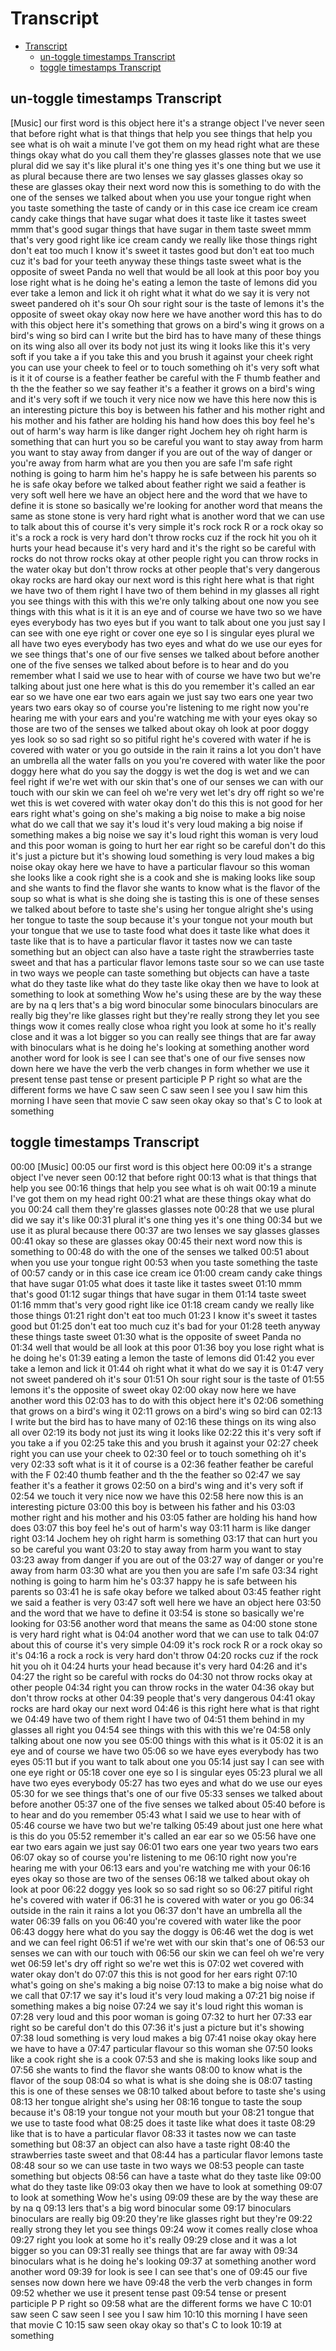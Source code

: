# Transcript

- [Transcript](#transcript)
  - [un-toggle timestamps Transcript](#un-toggle-timestamps-transcript)
  - [toggle timestamps Transcript](#toggle-timestamps-transcript)

## un-toggle timestamps Transcript

[Music]
our first word is this object here
it's a strange object I've never seen
that before right
what is that things that help you see
things that help you see what is oh wait
a minute I've got them on my head right
what are these things okay what do you
call them they're glasses glasses note
that we use plural did we say it's like
plural it's one thing yes it's one thing
but we use it as plural because there
are two lenses we say glasses glasses
okay so these are glasses okay
their next word now this is something to
do with the one of the senses we talked
about when you use your tongue right
when you taste something the taste of
candy or in this case ice cream ice
cream candy cake things that have sugar
what does it taste like it tastes sweet
mmm that's good
sugar things that have sugar in them
taste sweet
mmm that's very good right like ice
cream candy we really like those things
right don't eat too much
I know it's sweet it tastes good but
don't eat too much cuz it's bad for your
teeth anyway these things taste sweet
what is the opposite of sweet Panda no
well that would be all look at this poor
boy you lose right what is he doing he's
eating a lemon the taste of lemons did
you ever take a lemon and lick it
oh right what it what do we say it is
very not sweet pandered oh it's sour
Oh sour right sour is the taste of
lemons it's the opposite of sweet okay
okay now here we have another word this
has to do with this object here it's
something that grows on a bird's wing it
grows on a bird's wing so bird can
I write but the bird has to have many of
these things on its wing also all over
its body not just its wing it looks like
this it's very soft if you take a if you
take this and you brush it against your
cheek right you can use your cheek to
feel or to touch something oh it's very
soft what is it it of course is a
feather feather be careful with the F
thumb feather and th the the feather so
we say feather it's a feather it grows
on a bird's wing and it's very soft if
we touch it very nice now we have this
here now this is an interesting picture
this boy is between his father and his
mother right and his mother and his
father are holding his hand how does
this boy feel he's out of harm's way
harm is like danger right
Jochem hey oh right harm is something
that can hurt you so be careful you want
to stay away from harm you want to stay
away from danger if you are out of the
way of danger or you're away from harm
what are you then you are safe I'm safe
right nothing is going to harm him he's
happy he is safe between his parents so
he is safe okay before we talked about
feather right we said a feather is very
soft well here we have an object here
and the word that we have to define it
is stone so basically we're looking for
another word that means the same as
stone stone is very hard right what is
another word that we can use to talk
about this of course it's very simple
it's rock rock R or a rock okay so it's
a rock a rock is very hard don't throw
rocks cuz if the rock hit you oh it
hurts your head because it's very hard
and it's
the right so be careful with rocks do
not throw rocks okay at other people
right you can throw rocks in the water
okay but don't throw rocks at other
people that's very dangerous
okay rocks are hard okay our next word
is this right here what is that right we
have two of them right I have two of
them behind in my glasses all right you
see things with this with this we're
only talking about one now you see
things with this what is it
it is an eye and of course we have two
so we have eyes everybody has two eyes
but if you want to talk about one you
just say I can see with one eye right or
cover one eye so I is singular eyes
plural we all have two eyes everybody
has two eyes and what do we use our eyes
for we see things that's one of our five
senses we talked about before another
one of the five senses we talked about
before is to hear and do you remember
what I said we use to hear with of
course we have two but we're talking
about just one here what is this do you
remember it's called an ear ear so we
have one ear two ears again we just say
two ears one year two years two ears
okay so of course you're listening to me
right now you're hearing me with your
ears and you're watching me with your
eyes okay so those are two of the senses
we talked about okay oh look at poor
doggy yes look so so sad right so so
pitiful right he's covered with water if
he is covered with water or you go
outside in the rain it rains a lot you
don't have an umbrella all the water
falls on you
you're covered with water like the poor
doggy here what do you say the doggy is
wet the dog is wet and we can feel right
if we're wet with our skin that's one of
our senses we can with our touch with
our skin we can feel oh we're very wet
let's dry off right so we're wet this is
wet covered with water okay don't do
this this is not good for her ears right
what's going on she's making a big noise
to make a big noise what do we call that
we say it's loud it's very loud making a
big noise if something makes a big noise
we say it's loud right this woman is
very loud and this poor woman is going
to hurt her
ear right so be careful don't do this
it's just a picture but it's showing
loud something is very loud makes a big
noise okay okay here we have to have a
particular flavour so this woman she
looks like a cook right she is a cook
and she is making looks like soup and
she wants to find the flavor she wants
to know what is the flavor of the soup
so what is what is she doing she is
tasting this is one of these senses we
talked about before to taste she's using
her tongue alright she's using her
tongue to taste the soup because it's
your tongue not your mouth but your
tongue that we use to taste food what
does it taste like what does it taste
like that is to have a particular flavor
it tastes now we can taste something but
an object can also have a taste right
the strawberries taste sweet and that
has a particular flavor lemons taste
sour so we can use taste in two ways we
people can taste something but objects
can have a taste what do they taste like
what do they taste like
okay then we have to look at something
to look at something Wow he's using
these are by the way these are by na q
lers that's a big word binocular some
binoculars binoculars are really big
they're like glasses right but they're
really strong they let you see things
wow it comes really close whoa
right you look at some ho it's really
close and it was a lot bigger so you can
really see things that are far away with
binoculars what is he doing he's looking
at something another word another word
for look is see I can see that's one of
our five senses now down here we have
the verb the verb changes in form
whether we use it present tense past
tense or present participle P P right so
what are the different forms we have C
saw seen C saw seen I see you I saw him
this morning I have seen that movie C
saw seen okay okay so that's C to look
at something

## toggle timestamps Transcript

00:00
[Music]
00:05
our first word is this object here
00:09
it's a strange object I've never seen
00:12
that before right
00:13
what is that things that help you see
00:16
things that help you see what is oh wait
00:19
a minute I've got them on my head right
00:21
what are these things okay what do you
00:24
call them they're glasses glasses note
00:28
that we use plural did we say it's like
00:31
plural it's one thing yes it's one thing
00:34
but we use it as plural because there
00:37
are two lenses we say glasses glasses
00:41
okay so these are glasses okay
00:45
their next word now this is something to
00:48
do with the one of the senses we talked
00:51
about when you use your tongue right
00:53
when you taste something the taste of
00:57
candy or in this case ice cream ice
01:00
cream candy cake things that have sugar
01:05
what does it taste like it tastes sweet
01:10
mmm that's good
01:12
sugar things that have sugar in them
01:14
taste sweet
01:16
mmm that's very good right like ice
01:18
cream candy we really like those things
01:21
right don't eat too much
01:23
I know it's sweet it tastes good but
01:25
don't eat too much cuz it's bad for your
01:28
teeth anyway these things taste sweet
01:30
what is the opposite of sweet Panda no
01:34
well that would be all look at this poor
01:36
boy you lose right what is he doing he's
01:39
eating a lemon the taste of lemons did
01:42
you ever take a lemon and lick it
01:44
oh right what it what do we say it is
01:47
very not sweet pandered oh it's sour
01:51
Oh sour right sour is the taste of
01:55
lemons it's the opposite of sweet okay
02:00
okay now here we have another word this
02:03
has to do with this object here it's
02:06
something that grows on a bird's wing it
02:11
grows on a bird's wing so bird can
02:13
I write but the bird has to have many of
02:16
these things on its wing also all over
02:19
its body not just its wing it looks like
02:22
this it's very soft if you take a if you
02:25
take this and you brush it against your
02:27
cheek right you can use your cheek to
02:30
feel or to touch something oh it's very
02:33
soft what is it it of course is a
02:36
feather feather be careful with the F
02:40
thumb feather and th the the feather so
02:47
we say feather it's a feather it grows
02:50
on a bird's wing and it's very soft if
02:54
we touch it very nice now we have this
02:58
here now this is an interesting picture
03:00
this boy is between his father and his
03:03
mother right and his mother and his
03:05
father are holding his hand how does
03:07
this boy feel he's out of harm's way
03:11
harm is like danger right
03:14
Jochem hey oh right harm is something
03:17
that can hurt you so be careful you want
03:20
to stay away from harm you want to stay
03:23
away from danger if you are out of the
03:27
way of danger or you're away from harm
03:30
what are you then you are safe I'm safe
03:34
right nothing is going to harm him he's
03:37
happy he is safe between his parents so
03:41
he is safe okay before we talked about
03:45
feather right we said a feather is very
03:47
soft well here we have an object here
03:50
and the word that we have to define it
03:54
is stone so basically we're looking for
03:56
another word that means the same as
04:00
stone stone is very hard right what is
04:04
another word that we can use to talk
04:07
about this of course it's very simple
04:09
it's rock rock R or a rock okay so it's
04:16
a rock a rock is very hard don't throw
04:20
rocks cuz if the rock hit you oh it
04:24
hurts your head because it's very hard
04:26
and it's
04:27
the right so be careful with rocks do
04:30
not throw rocks okay at other people
04:34
right you can throw rocks in the water
04:36
okay but don't throw rocks at other
04:39
people that's very dangerous
04:41
okay rocks are hard okay our next word
04:46
is this right here what is that right we
04:49
have two of them right I have two of
04:51
them behind in my glasses all right you
04:54
see things with this with this we're
04:58
only talking about one now you see
05:00
things with this what is it
05:02
it is an eye and of course we have two
05:06
so we have eyes everybody has two eyes
05:11
but if you want to talk about one you
05:14
just say I can see with one eye right or
05:18
cover one eye so I is singular eyes
05:23
plural we all have two eyes everybody
05:27
has two eyes and what do we use our eyes
05:30
for we see things that's one of our five
05:33
senses we talked about before another
05:37
one of the five senses we talked about
05:40
before is to hear and do you remember
05:43
what I said we use to hear with of
05:46
course we have two but we're talking
05:49
about just one here what is this do you
05:52
remember it's called an ear ear so we
05:56
have one ear two ears again we just say
06:01
two ears one year two years two ears
06:07
okay so of course you're listening to me
06:10
right now you're hearing me with your
06:13
ears and you're watching me with your
06:16
eyes okay so those are two of the senses
06:18
we talked about okay oh look at poor
06:22
doggy yes look so so sad right so so
06:27
pitiful right he's covered with water if
06:31
he is covered with water or you go
06:34
outside in the rain it rains a lot you
06:37
don't have an umbrella all the water
06:39
falls on you
06:40
you're covered with water like the poor
06:43
doggy here what do you say the doggy is
06:46
wet the dog is wet and we can feel right
06:51
if we're wet with our skin that's one of
06:53
our senses we can with our touch with
06:56
our skin we can feel oh we're very wet
06:59
let's dry off right so we're wet this is
07:02
wet covered with water okay don't do
07:07
this this is not good for her ears right
07:10
what's going on she's making a big noise
07:13
to make a big noise what do we call that
07:17
we say it's loud it's very loud making a
07:21
big noise if something makes a big noise
07:24
we say it's loud right this woman is
07:28
very loud and this poor woman is going
07:32
to hurt her
07:33
ear right so be careful don't do this
07:36
it's just a picture but it's showing
07:38
loud something is very loud makes a big
07:41
noise okay okay here we have to have a
07:47
particular flavour so this woman she
07:50
looks like a cook right she is a cook
07:53
and she is making looks like soup and
07:56
she wants to find the flavor she wants
08:00
to know what is the flavor of the soup
08:04
so what is what is she doing she is
08:07
tasting this is one of these senses we
08:10
talked about before to taste she's using
08:13
her tongue alright she's using her
08:16
tongue to taste the soup because it's
08:19
your tongue not your mouth but your
08:21
tongue that we use to taste food what
08:25
does it taste like what does it taste
08:29
like that is to have a particular flavor
08:33
it tastes now we can taste something but
08:37
an object can also have a taste right
08:40
the strawberries taste sweet and that
08:44
has a particular flavor lemons taste
08:48
sour so we can use taste in two ways we
08:53
people can taste something but objects
08:56
can have a taste what do they taste like
09:00
what do they taste like
09:03
okay then we have to look at something
09:07
to look at something Wow he's using
09:09
these are by the way these are by na q
09:13
lers that's a big word binocular some
09:17
binoculars binoculars are really big
09:20
they're like glasses right but they're
09:22
really strong they let you see things
09:24
wow it comes really close whoa
09:27
right you look at some ho it's really
09:29
close and it was a lot bigger so you can
09:31
really see things that are far away with
09:34
binoculars what is he doing he's looking
09:37
at something another word another word
09:39
for look is see I can see that's one of
09:45
our five senses now down here we have
09:48
the verb the verb changes in form
09:52
whether we use it present tense past
09:54
tense or present participle P P right so
09:58
what are the different forms we have C
10:01
saw seen C saw seen I see you I saw him
10:10
this morning I have seen that movie C
10:15
saw seen okay okay so that's C to look
10:19
at something